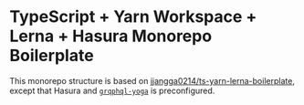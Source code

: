 # TypeScript + Yarn Workspace + Lerna + Hasura Monorepo Boilerplate

This monorepo structure is based on [jjangga0214/ts-yarn-lerna-boilerplate](https://github.com/jjangga0214/ts-yarn-lerna-boilerplate), except that Hasura and [`grqphql-yoga`](https://github.com/prisma-labs/graphql-yoga) is preconfigured.

